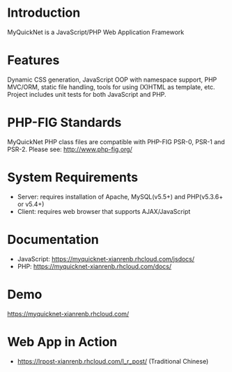 # Introduction #

MyQuickNet is a JavaScript/PHP Web Application Framework

# Features #

Dynamic CSS generation, JavaScript OOP with namespace support, PHP MVC/ORM, static file handling, tools for using (X)HTML as template, etc. Project includes unit tests for both JavaScript and PHP.

# PHP-FIG Standards #

MyQuickNet PHP class files are compatible with PHP-FIG PSR-0, PSR-1 and PSR-2.
Please see: http://www.php-fig.org/

# System Requirements #

  * Server: requires installation of Apache, MySQL(v5.5+) and PHP(v5.3.6+ or v5.4+)
  * Client: requires web browser that supports AJAX/JavaScript

# Documentation #

  * JavaScript: https://myquicknet-xianrenb.rhcloud.com/jsdocs/
  * PHP: https://myquicknet-xianrenb.rhcloud.com/docs/

# Demo #

https://myquicknet-xianrenb.rhcloud.com/

# Web App in Action #

  * https://lrpost-xianrenb.rhcloud.com/l_r_post/ (Traditional Chinese)